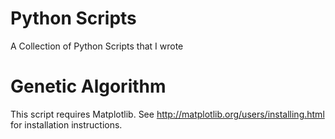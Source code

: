# Python Scripts
A Collection of Python Scripts that I wrote

# Genetic Algorithm
This script requires Matplotlib. See http://matplotlib.org/users/installing.html for installation instructions.
